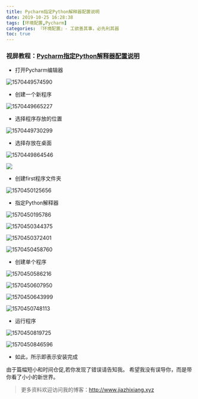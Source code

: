 ```yaml
---
title: Pycharm指定Python解释器配置说明
date: 2019-10-25 16:28:38
tags: [环境配置,Pycharm]
categories: 『环境配置』- 工欲善其事，必先利其器
toc: true
---
```

### 视屏教程：[Pycharm指定Python解释器配置说明](https://www.bilibili.com/video/av70541622/)

- 打开Pycharm编辑器

![1570449574590](../assets/data/Pycharm指定Python解释器配置说明/1570449574590.png)

- 创建一个新程序
<!-- more -->
![1570449665227](../assets/data/Pycharm指定Python解释器配置说明/1570449665227.png)

- 选择程序存放的位置

![1570449730299](../assets/data/Pycharm指定Python解释器配置说明/1570449730299.png)

- 选择存放在桌面

![1570449864546](../assets/data/Pycharm指定Python解释器配置说明/1570449864546.png)

![](../assets/data/Pycharm指定Python解释器配置说明/1570449836108.png)

- 创建first程序文件夹

![1570450125656](../assets/data/Pycharm指定Python解释器配置说明/1570450125656.png)

- 指定Python解释器

![1570450195786](../assets/data/Pycharm指定Python解释器配置说明/1570450195786.png)

![1570450344375](../assets/data/Pycharm指定Python解释器配置说明/1570450344375.png)

![1570450372401](../assets/data/Pycharm指定Python解释器配置说明/1570450372401.png)

![1570450458760](../assets/data/Pycharm指定Python解释器配置说明/1570450458760.png)

- 创建单个程序

![1570450586216](../assets/data/Pycharm指定Python解释器配置说明/1570450586216.png)

![1570450607950](../assets/data/Pycharm指定Python解释器配置说明/1570450607950.png)

![1570450643999](../assets/data/Pycharm指定Python解释器配置说明/1570450643999.png)

![1570450748113](../assets/data/Pycharm指定Python解释器配置说明/1570450748113.png)

- 运行程序

![1570450819725](../assets/data/Pycharm指定Python解释器配置说明/1570450819725.png)

![1570450846596](../assets/data/Pycharm指定Python解释器配置说明/1570450846596.png)

- 如此，所示即表示安装完成



由于篇幅短小和时间仓促,若你发现了错误请告知我。
希望我没有误导你，而是带你看了小小的新世界。

> 更多资料欢迎访问我的博客：http://www.jiazhixiang.xyz